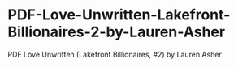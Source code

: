 # PDF-Love-Unwritten-Lakefront-Billionaires-2-by-Lauren-Asher
PDF Love Unwritten (Lakefront Billionaires, #2) by Lauren Asher
